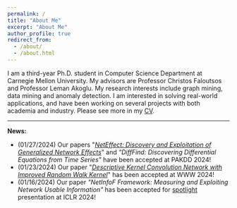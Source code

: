 ```yaml
---
permalink: /
title: "About Me"
excerpt: "About Me"
author_profile: true
redirect_from: 
  - /about/
  - /about.html
---
```


I am a third-year Ph.D. student in Computer Science Department at Carnegie Mellon University.
My advisors are Professor Christos Faloutsos and Professor Leman Akoglu.
My research interests include graph mining, data mining and anomaly detection.
I am interested in solving real-world applications, and have been working on several projects with both academia and industry.
Please see more in my [CV](https://mengchillee.github.io/files/CV.pdf).

---
**News:**
- (01/27/2024) Our papers "[_NetEffect: Discovery and Exploitation of Generalized Network Effects_](https://arxiv.org/abs/2301.00270)" and _"DiffFind: Discovering Differential Equations from Time Series"_ have been accepted at PAKDD 2024!
- (01/23/2024) Our paper "[_Descriptive Kernel Convolution Network with Improved Random Walk Kernel_](https://arxiv.org/abs/2402.06087)" has been accepted at WWW 2024!
- (01/16/2024) Our paper _"NetInfoF Framework: Measuring and Exploiting Network Usable Information"_ has been accepted for <ins>spotlight</ins> presentation at ICLR 2024!
